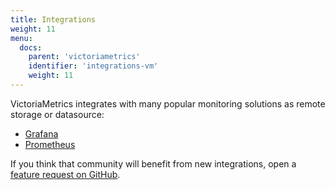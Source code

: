 ```yaml
---
title: Integrations 
weight: 11
menu:
  docs:
    parent: 'victoriametrics'
    identifier: 'integrations-vm'
    weight: 11
---
```


VictoriaMetrics integrates with many popular monitoring solutions as remote storage or datasource:

* [Grafana](https://docs.victoriametrics.com/victoriametrics/integrations/grafana)
* [Prometheus](https://docs.victoriametrics.com/victoriametrics/integrations/prometheus)

If you think that community will benefit from new integrations, open a [feature request on GitHub](https://github.com/VictoriaMetrics/VictoriaMetrics/issues).